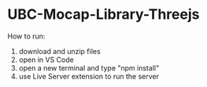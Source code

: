 # UBC-Mocap-Library-Threejs
How to run:
1) download and unzip files
2) open in VS Code
3) open a new terminal and type "npm install"
4) use Live Server extension to run the server